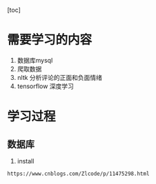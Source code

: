 
[toc]


# 需要学习的内容
1. 数据库mysql
2. 爬取数据
3. nltk 分析评论的正面和负面情绪
4. tensorflow 深度学习

# 学习过程
## 数据库
1. install
```
https://www.cnblogs.com/Zlcode/p/11475298.html
```

